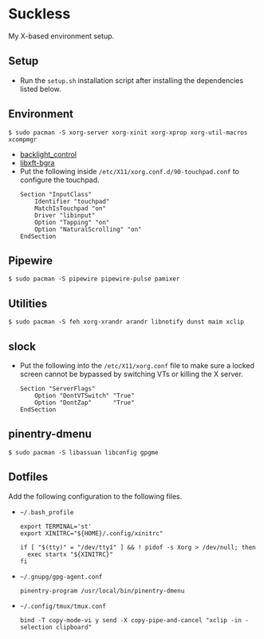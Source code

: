 # Suckless

My X-based environment setup.


## Setup

* Run the `setup.sh` installation script after installing the dependencies
  listed below.


## Environment

```
$ sudo pacman -S xorg-server xorg-xinit xorg-xprop xorg-util-macros xcompmgr
```
* [backlight_control](https://aur.archlinux.org/packages/backlight_control/)
* [libxft-bgra](https://aur.archlinux.org/packages/libxft-bgra/)
* Put the following inside `/etc/X11/xorg.conf.d/90-touchpad.conf` to configure
  the touchpad.
  ```
  Section "InputClass"
      Identifier "touchpad"
      MatchIsTouchpad "on"
      Driver "libinput"
      Option "Tapping" "on"
      Option "NaturalScrolling" "on"
  EndSection
  ```


## Pipewire
```
$ sudo pacman -S pipewire pipewire-pulse pamixer
```


## Utilities

```
$ sudo pacman -S feh xorg-xrandr arandr libnotify dunst maim xclip
```


## slock

* Put the following into the `/etc/X11/xorg.conf` file to make sure a locked
  screen cannot be bypassed by switching VTs or killing the X server.
  ```
  Section "ServerFlags"
      Option "DontVTSwitch" "True"
      Option "DontZap"      "True"
  EndSection
  ```


## pinentry-dmenu

```
$ sudo pacman -S libassuan libconfig gpgme
```


## Dotfiles

Add the following configuration to the following files.

* `~/.bash_profile`
  ```
  export TERMINAL='st'
  export XINITRC="${HOME}/.config/xinitrc"

  if [ "$(tty)" = "/dev/tty1" ] && ! pidof -s Xorg > /dev/null; then
    exec startx "${XINITRC}"
  fi
    ```
* `~/.gnupg/gpg-agent.conf`
  ```
  pinentry-program /usr/local/bin/pinentry-dmenu
  ```
* `~/.config/tmux/tmux.conf`
  ```
  bind -T copy-mode-vi y send -X copy-pipe-and-cancel "xclip -in -selection clipboard"
  ```
